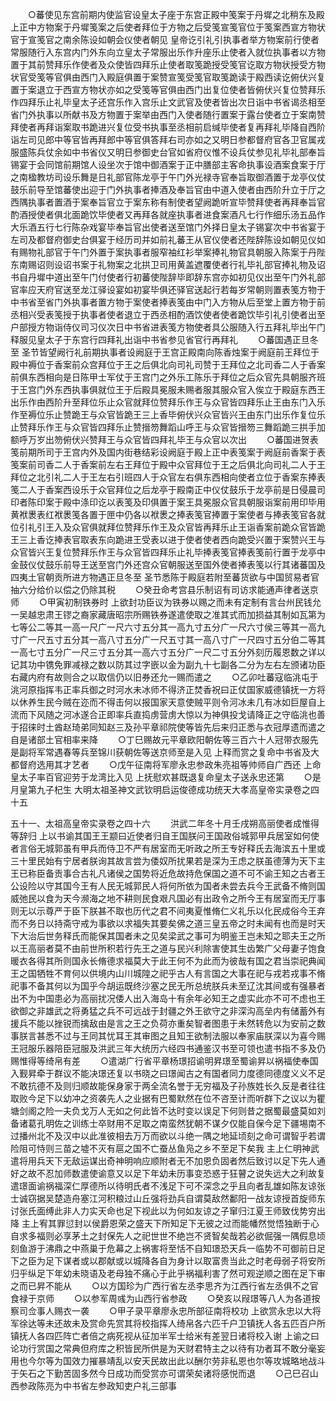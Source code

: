 <!-- { "loadSidebar": true } -->
　　○蕃使见东宫前期内使监官设皇太子座于东宫正殿中笺案于丹墀之北稍东及殿上正中方物案于丹墀笺案之后使者拜位于方物之后受笺宣笺官位于笺案西宣方物状官于宣笺官之南余陈设如朝会仪使者朝见  皇帝讫引礼引执事者举方物案前行使者常服随行入东宫内门外东向立皇太子常服出乐作升座乐止使者入就位执事者以方物置于其前赞拜乐作使者及众使皆四拜乐止使者取笺跪授受笺官讫取方物状授受方物状官受笺等官俱由西门入殿庭俱置于案赞宣笺受笺官取笺跪读于殿西读讫俯伏兴复置于案退立于西宣方物状亦如之受笺等官俱由西门出复位使者皆俯伏兴复位赞拜乐作四拜乐止礼毕皇太子还宫乐作入宫乐止文武官及使者皆出次日诣中书省谒丞相至省门外执事以所献书及方物置于案举由西门入使者随行置案于露台使者立于案南赞拜使者再拜诣案取书跪进兴复位受书执事至丞相前启缄毕使者复再拜礼毕降自西阶诣左司见郎中等官皆再拜郎中等官俱答拜右司亦如之又明日参都督府官各卫官属戎服盛陈兵仗余如中书省仪又明日参御史台官如省府仪惟不设兵仗参见礼毕礼部奉旨锡宴于会同馆前期馆人设坐次于馆中御酒案于正中膳部主客命执事设酒案食案于厅之南楹教坊司设乐舞是日礼部官陈龙亭于午门外光禄寺官奉旨取御酒置于龙亭仪仗鼓乐前导至馆蕃使出迎于门外执事者捧酒及奉旨官由中道入使者由西阶升立于厅之西隅执事者置酒于案奉旨官立于案东称有制使者望阙跪听宣毕赞拜使者再拜奉旨官酌酒授使者俱北面跪饮毕使者又再拜各就座执事者进食案酒凡七行作细乐汤五品作大乐酒五行七行陈杂戏宴毕奉旨官出使者送至馆门外择日皇太子锡宴次中书省宴于左司及都督府御史台俱宴于经历司并如前礼蕃王从官仪使者还陛辞陈设如朝见仪如有赐物礼部官于午门外置于案执事者服窄袖红衫举案捧礼物官具朝服入陈案于丹陛东南赐诏则设诏书案于礼物案之北拱卫司用黄盖遮覆使者行礼毕礼部官捧礼物及诏书自丹墀中道出至午门付使者行初蕃使陛辞毕即辞东宫亦如初见仪出至午门外礼部官率应天府官送至龙江驿设宴如初宴毕俱还驿官送起行若每岁常朝则置表笺方物于中书省至省门外执事者置方物于案使者捧表笺由中门入方物从后至堂上置方物于前丞相兴受表笺授于执事者使者退立于西丞相酌酒饮使者使者跪饮毕引礼引使者出至户部授方物诣侍仪司习仪次日中书省进表笺方物使者具公服随入行五拜礼毕出午门释服见皇太子于东宫行四拜礼出诣中书省参见省官行再拜礼
　　○蕃国遇正旦冬至  圣节皆望阙行礼前期执事者设阙庭于王宫正殿南向陈香烛案于阙庭前王拜位于殿中褥位于香案前众宫拜位于王之后俱北向司礼司赞于王拜位之北司香二人于香案前俱东西相向是日陈甲士军仗于王宫门之外乐工陈乐于拜位之后众官先具朝服齐班于王宫门外东西执事俱就位王于后殿具冕服未赐者服其服众官入俟立于殿庭东西王出乐作由西阶升至拜位乐止众官就拜位赞拜乐作王与众官皆四拜乐止王由东门入乐作至褥位乐止赞跪王与众官皆跪王三上香毕俯伏兴众官皆兴王由东门出乐作复位乐止赞拜乐作王与众官皆四拜乐止赞搢笏舞蹈山呼王与众官皆搢笏三舞蹈跪三拱手加额呼万岁出笏俯伏兴赞拜王与众官皆四拜礼毕王与众官以次出
　　○蕃国进贺表笺前期所司于王宫内外及国内街巷结彩设阙庭于殿上正中表笺案于阙庭前香案于表笺案前司香二人于香案前左右王拜位于殿中众官拜位于王之后俱北向司礼二人于王拜位之北引礼二人于王左右引班四人于众官左右俱东西相向使者立位于香案东捧表笺二人于香案西设乐于众官拜位之后龙亭于殿南正中仪仗鼓乐于龙亭前是日侵晨司印者陈印案于殿中涤印讫以表笺及印俱置于案王具冕服众官具朝服诣案前用印毕用黄袱褁表红袱褁笺各置于匣中仍各以袱褁之捧表笺官捧置于案使者与捧表笺官各就位引礼引王入及众官俱就拜位赞拜乐作王及众官皆再拜乐止王诣香案前跪众官皆跪王三上香讫捧表官取表东向跪进王受表以进于使者使者西向跪受兴置于案赞兴王与众官皆兴王复位赞拜乐作王与众官皆四拜乐止礼毕捧表笺官捧表笺前行置于龙亭中金鼓仪仗鼓乐前导王送至宫门外还宫众官朝服送至国外使者捧表笺以行其诸蕃国及四夷土官朝贡所进方物遇正旦冬至  圣节悉陈于殿庭若附至蕃货欲与中国贸易者官抽六分给价以偿之仍除其税
　　○癸丑命考宫县乐制诏有司访求能通声律者送京师
　　○甲寅初制铁券时  上欲封功臣议为铁券以赐之而未有定制有言台州民钱允一吴越忠肃王镠之裔家藏唐昭宗所赐铁券遂遣使取之准其式而加损益其制如瓦第为七等公二等其一高一尺广一尺六寸五分其一高九寸五分广一尺六寸侯三等其一高九寸广一尺五寸五分其一高八寸五分广一尺五寸其一高八寸广一尺四寸五分伯二等其一高七寸五分广一尺三寸五分其一高六寸五分广一尺二寸五分外刻历履恩数之详以记其功中镌免罪减禄之数以防其过字嵌以金为副九十七副各二分为左右左颁诸功臣右藏内府有故则合之以取信仍以旧券还允一赐而遣之
　　○乙卯吐蕃寇临洮屯于洮河原指挥韦正率兵御之时河水未冰师不得济正焚香祝曰正仗国家威德镇抚一方将以休养生民今贼在迩而不得击何以报国家天意使贼平则令河冰未几有冰如巨屋自上流而下风随之河冰遂合正即率兵直捣虏营虏大惊以为神俱投戈请降正之守临洮也善于招徕时土酋赵琦弟同知赵三及孙平章祁院使等皆先后来归正悉与衣冠厚遗而遣之自是诸部土官相率来降
　　○丁巳赐故元平章欧阳朝佐等三百六十人冠带衣服先是副将军常遇春等兵至锦川获朝佐等送京师至是入见  上释而赏之复命中书省及大都督府选用其才艺者
　　○戊午征南将军廖永忠参政朱亮祖等帅师自广西还  上命皇太子率百官迎劳于龙湾比入见  上抚慰欢甚既退复命皇太子送永忠还第
　　○是月皇第九子杞生
大明太祖圣神文武钦明启运俊德成功统天大孝高皇帝实录卷之四十五


五十一、太祖高皇帝实录卷之四十六
　　洪武二年冬十月壬戌朔高丽使者成惟得等辞归  上以书谕其国王王颛曰近使者归自王国朕问王国政俗城郭甲兵居室如何使者言俗无城郭虽有甲兵而侍卫不严有居室而无听政之所王专好释氏去海滨五十里或三十里民始有宁居者朕询其故言尝为倭奴所扰果若是深为王虑之朕虽德薄为天下主王已称臣备贡事合古礼凡诸侯之国势将近危故持危保国之道不可不谕王知之古者王公设险以守其国今王有人民无城郭民人将何所依为国者未尝去兵今王武备不脩则国威弛民以食为天今濒海之地不耕则民食艰凡国必有出政令之所今王有居室而无厅事则无以示尊严于臣下朕甚不取也历代之君不间夷夏惟脩仁义礼乐以化民成俗今王弃而不务日以持斋守戒为事欲以求福失其要矣佛之道三皇五帝之时未闻有也而是时天下大治后世务释氏而能保其国者未之见矣梁武之事可为明鉴王岂未知之耶夫王之所以王高丽者莫不由前世所积若行先王之道与民兴利除害使其生齿繁广父母妻子饱食暖衣各得其所则国永长脩德求福莫大于此王何不为此而为彼哉有国之君当崇祀典闻王之国牺牲不育何以供境内山川城隍之祀乎古人有言国之大事在祀与戎若戎事不脩祀事不备其何以为国乎今胡运既终沙塞之民无所总统朕兵未至辽沈其间或有强暴者出不为中国患必为高丽扰况倭人出入海岛十有余年必知王之虚实此亦不可不虑也王欲御之非雄武之将勇猛之兵不可远战于封疆之外王欲守之非深沟高垒内有储蓄外有援兵不能以挫锐而擒敌由是言之王之负荷亦重矣智者图患于未然转危以为安前之数事朕言甚悉不过与王同其忧耳王其审图之且知王欲制法服以奉家庙朕深以为喜今赐王冠服乐器陪臣冠服及洪武三年大统历六经四书通鉴汉书至可领也遣书指不多及仍赐惟得等绮帛有差
　　○遣湖广行省平章杨璟招谕明昇璟至蜀谕昇以祸福使奉国入觐昇牵于群议不能决璟还复以书晓之曰璟闻古之有国者同力度德同德度义义不足不敢抗德不及则归顺故能保身家于两全流名誉于无穷福及子孙族姓长久反是者往往取败今足下以幼冲之资袭先人之业据有巴蜀默然在位不咨至计而听群下之议以为瞿塘剑阁之险一夫负戈万人无如之何此皆不达时变以误足下何则昔之据蜀最盛莫如刘备诸葛孔明佐之训练士卒财用不足取之南蛮然犹朝不谋夕仅能自保今足下疆埸南不过播州北不及汉中以此准彼相去万万而欲以斗绝一隅之地延顷刻之命可谓智乎若谓险阻可恃则三苗之墟不灭有扈之国不亡蚕丛鱼凫之乡不至足下矣我  主上仁明神武遣将用兵天下无敌运谋出奇神明响应顺附者无不加恩负固者然后致讨以足下先人通好之故不忍加师数遣使谕意又以足下年幼未历事变恐惑于狂瞽之说失远大之利故复遣璟面谕祸福深仁厚德所以待明氏者不浅足下可不深念之乎且向者乱雄如陈友谅张士诚窃据吴楚造舟塞江河积粮过山丘强将劲兵自谓莫敌然鄱阳一战友谅授首旋师东讨张氏面缚此非人力实天命也足下视此以为何如友谅之子窜归江夏王师致伐势穷出降  主上宥其罪愆封以侯爵恩荣之盛天下所知足下无彼之过而能幡然觉悟独断于心自求多福则必享茅土之封保先人之祀世世不绝岂不贤智矣哉若必欲倔强一隅假息顷刻鱼游于沸鼎之中燕巢于危幕之上祸害将至恬不自知璟恐天兵一临势不可御前日足下之臣为足下谋者或以郡献或以城降各自为身计以取富贵当此之时老母弱子将安所归乎纵足下年幼未晓语及老母独不痛心于此乎祸福利害了然可观逆顺之图在足下审之而已昇不能从
　　○以方国珍为广西行省左丞李思齐为江西行省左丞俱不之官食禄于京师
　　○以参军周彧为山西行省参政
　　○癸亥以叚璟等八人为各道按察司佥事人赐衣一袭
　　○甲子录平章廖永忠所部征南将校功  上欲赏永忠以大将军徐达等未还故未及赏命先赏其将校指挥人绮帛各六匹千户卫镇抚人各五匹百户所镇抚人各四匹阵亡者倍之病死视从征加半军士给米有差翌日诸将校入谢  上谕之曰论功行赏国之常典但府库之积皆民所供是为天财君特主之以待有功者耳不敢分毫妄用也今尔等为国效力摧暴靖乱以安天民故出此以酬尔劳非私恩也尔等攻城略地战斗于矢石之下勤苦固多然今日成功而受赏亦可谓荣矣诸将感悦而退
　　○己巳召山西参政陈亮为中书省左参政知吏户礼三部事
